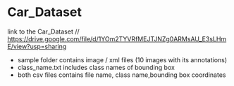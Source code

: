 # Car_Dataset

link to the Car_Dataset //
https://drive.google.com/file/d/1YOm2TYVRfMEJTJNZg0ARMsAU_E3sLHmE/view?usp=sharing

- sample folder contains image / xml files (10 images with its annotations)
- class_name.txt 
  includes class names of bounding box
- both csv files contains file name, class name,bounding box coordinates 


